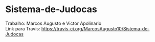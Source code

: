 # Sistema-de-Judocas
Trabalho: Marcos Augusto e Victor Apolinario</br>
Link para Travis: https://travis-ci.org/MarcosAugusto10/Sistema-de-Judocas
